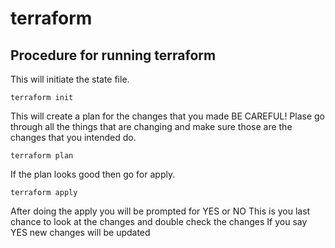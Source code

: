 # terraform
## Procedure for running terraform


This will initiate the state file.

```terraform init```

This will create a plan for the changes that you made BE CAREFUL! Plase go through all the things that are changing and make sure those are the changes that you intended do.

```terraform plan```


If the plan looks good then go for apply.

```terraform apply```

After doing the apply you will be prompted for YES or NO This is you last chance to look at the changes and double check the changes If you say YES new changes will be updated

